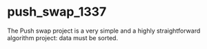 # push_swap_1337
The Push swap project is a very simple and a highly straightforward algorithm project: data must be sorted.
